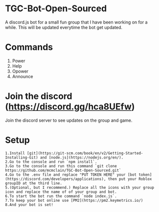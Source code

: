 # TGC-Bot-Open-Sourced
A discord.js bot for a small fun group that I have been working on for a while. This will be updated everytime the bot get updated.

# Commands
  1. Power
  2. Help
  3. Opower
  4. Announce

# Join the discord (https://discord.gg/hca8UEfw)

Join the discord server to see updates on the group and game.

# Setup 
    1.Install [git](https://git-scm.com/book/en/v2/Getting-Started-Installing-Git) and [node.js](https://nodejs.org/en/).
    2.Go to the console and run `npm install`.
    3.Go to the console and run this command `git clone https://github.com/mcmclain/TGC-Bot-Open-Sourced.git`
    4.Go to the .env file and replace "PUT TOKEN HERE" your [bot token](https://discord.com/developers/applications), then put your Roblox groupID at the third line.
    5.(Optional, but I recommend.) Replace all the icons with your group icon and replace the name of of your group and bot.
    6.To start the bot run the command `node index.js`.
    7.To keep your bot online use [PM2](https://pm2.keymetrics.io/)
    8.And your bot is set!

